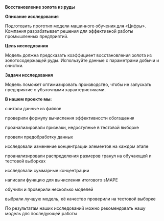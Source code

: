<b>Восстановление золота из руды</b>

<b>Описание исследования</b>

Подготовить прототип модели машинного обучения для «Цифры». Компания разрабатывает решения для эффективной работы
промышленных предприятий.

<b>Цель исследования</b>

Модель должна предсказать коэффициент восстановления золота из золотосодержащей руды. Используйте данные с параметрами
добычи и очистки.

<b>Задачи исследования</b>

Модель поможет оптимизировать производство, чтобы не запускать предприятие с убыточными характеристиками.

<b>В нашем проекте мы:</b>

считали данные из файлов

проверили формулу вычисления эффективности обогащения

проанализировали признаки, недоступные в тестовой выборке

провели предобработку данных

исследовали изменение концентрации элементов на каждом этапе

проанализировали распределения размеров гранул на обучающей и тестовой выборках

исследовали суммарные концентрации

написали функцию для вычисления итогового sMAPE

обучили и проверили несколько моделей

выбрали лучшую модель, её качество проверили на тестовой выборке

По результатам наших исследований можно рекомендовать нашу модель для последующей работы
